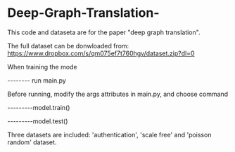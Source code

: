 # Deep-Graph-Translation-

This code and dataseta are for the paper "deep graph translation".

The full dataset can be donwloaded from: https://www.dropbox.com/s/qm075ef7t760hgv/dataset.zip?dl=0

When training the mode

-------- run main.py

Before running, modify the args attributes in main.py, and choose command 

---------model.train() 

---------model.test()

Three datasets are included: 'authentication', 'scale free' and 'poisson random' dataset.
